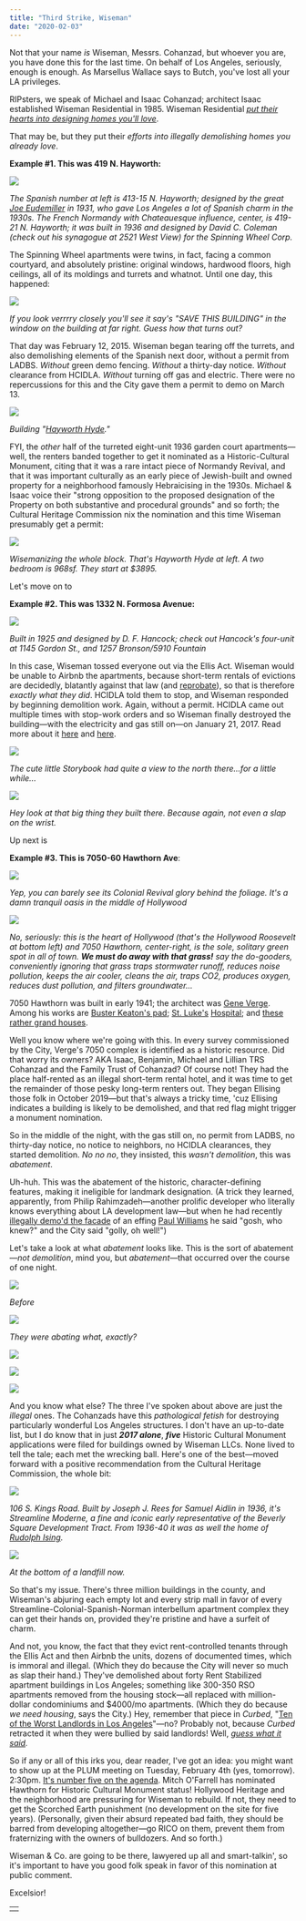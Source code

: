 ```yaml
---
title: "Third Strike, Wiseman"
date: "2020-02-03"
---
```


Not that your name _is_ Wiseman, Messrs. Cohanzad, but whoever you are, you have done this for the last time. On behalf of Los Angeles, seriously, enough is enough. As Marsellus Wallace says to Butch, you've lost all your LA privileges.

RIPsters, we speak of Michael and Isaac Cohanzad; architect Isaac established Wiseman Residential in 1985. Wiseman Residential _[put their hearts into designing homes you'll love](https://wisemanresidential.com/)_.

That may be, but they put their _efforts into illegally demolishing homes you already love_.

**Example #1. This was 419 N. Hayworth:**

![](images/Screen-Shot-2020-02-02-at-2.26.02-PM-1024x578.jpg)

_The Spanish number at left is 413-15 N. Hayworth; designed by the great_ [_Joe Eudemiller_](https://live.staticflickr.com/65535/49480073211_afe4a9eb4c_o.jpg) _in 1931, who gave Los Angeles a lot of Spanish charm in the 1930s. The French Normandy with Chateauesque influence, center, is 419-21 N. Hayworth; it was built in 1936 and designed by David C. Coleman (check out his synagogue at 2521 West View) for the Spinning Wheel Corp._

The Spinning Wheel apartments were twins, in fact, facing a common courtyard, and absolutely pristine: original windows, hardwood floors, high ceilings, all of its moldings and turrets and whatnot. Until one day, this happened:

![](images/Screen-Shot-2020-02-02-at-2.36.34-PM-1024x593.jpg)

_If you look verrrry closely you'll see it say's "SAVE THIS BUILDING" in the window on the building at far right. Guess how that turns out?_

That day was February 12, 2015. Wiseman began tearing off the turrets, and also demolishing elements of the Spanish next door, without a permit from LADBS. _Without_ green demo fencing. _Without_ a thirty-day notice. _Without_ clearance from HCIDLA. _Without_ turning off gas and electric. There were no repercussions for this and the City gave them a permit to demo on March 13.

![](images/Screen-Shot-2020-02-02-at-3.03.57-PM-1024x703.jpg)

_Building "_[_Hayworth Hyde_](http://properties.wisemanresidential.com/apartments/ca/los-angeles/hayworth-hyde-llc/default.aspx?_yTrackUser=NzEwMzc3ODIyIzQ3MTU4NzgwMA%3d%3d-z9tyl5i7Wns%3d&_yTrackVisit=MTI5NDY4MzA4NyM1NzY4OTM1NDI%3d-IpSpYjmd1hs%3d&_yTrackReqDT=33112320200202)_."_

FYI, the _other_ half of the turreted eight-unit 1936 garden court apartments—well, the renters banded together to get it nominated as a Historic-Cultural Monument, citing that it was a rare intact piece of Normandy Revival, and that it was important culturally as an early piece of Jewish-built and owned property for a neighborhood famously Hebraicising in the 1930s. Michael & Isaac voice their "strong opposition to the proposed designation of the Property on both substantive and procedural grounds" and so forth; the Cultural Heritage Commission nix the nomination and this time Wiseman presumably get a permit:

![](images/Screen-Shot-2020-02-02-at-3.05.06-PM-1024x729.jpg)

_Wisemanizing the whole block._ _That's Hayworth Hyde at left. A two bedroom is 968sf. They start at $3895._

Let's move on to

**Example #2. This was 1332 N. Formosa Avenue:**

![](images/Screen-Shot-2020-02-02-at-3.57.52-PM-1024x893.jpg)

_Built in 1925 and designed by D. F. Hancock; check out Hancock's four-unit at 1145 Gordon St., and 1257 Bronson/5910 Fountain_

In this case, Wiseman tossed everyone out via the Ellis Act. Wiseman would be unable to Airbnb the apartments, because short-term rentals of evictions are decidedly, blatantly against that law (and [reprobate](https://prospect.org/economy/evictions-conversions-dark-side-airbnb/)), so that is therefore _exactly what they did_. HCIDLA told them to stop, and Wiseman responded by beginning demolition work. Again, without a permit. HCIDLA came out multiple times with stop-work orders and so Wiseman finally destroyed the building—with the electricity and gas still on—on January 21, 2017. Read more about it [here](https://www.latimes.com/local/california/la-me-ln-formosa-20170124-story.html) and [here](https://beverlypress.com/2017/01/development-is-wake-up-call-on-formosa-avenue-2/).

![](images/Screen-Shot-2020-02-02-at-3.57.02-PM-1024x528.jpg)

_The cute little Storybook had quite a view to the north there...for a little while..._

![](images/Screen-Shot-2020-02-02-at-3.59.37-PM-1024x639.jpg)

_Hey look at that big thing they built there. Because again, not even a slap on the wrist._

Up next is

**Example #3. This is 7050-60 Hawthorn Ave**:

![](images/Screen-Shot-2020-02-02-at-5.10.33-PM-1024x779.jpg)

_Yep, you can barely see its Colonial Revival glory behind the foliage. It's a damn tranquil oasis in the middle of Hollywood_  

![](images/Screen-Shot-2020-02-02-at-5.18.38-PM-1024x719.jpg)

_No, seriously: this is the heart of Hollywood (that's the Hollywood Roosevelt at bottom left) and 7050 Hawthorn, center-right, is the sole, solitary green spot in all of town. **We must do away with that grass!** say the do-gooders, conveniently ignoring that grass traps stormwater runoff, reduces noise pollution, keeps the air cooler, cleans the air, traps CO2, produces oxygen, reduces dust pollution, and filters groundwater..._

7050 Hawthorn was built in early 1941; the architect was [Gene Verge](https://en.wikipedia.org/wiki/Gene_Verge_Sr.). Among his works are [Buster Keaton's pad](https://archive.architecturaldigest.com/article/1927/1/house-of-buster-keaton-beverly-hills-gene-verge-architect); [St. Luke's](https://www.flickr.com/photos/50910702@N04/28001538588) [Hospital](http://eastofallen.blogspot.com/2009/01/proposal-to-develop-st-lukes-hospital.html); and [these rather grand houses](https://www.flickr.com/photos/michael_locke/albums/72157668340417822/).

Well you know where we're going with this. In every survey commissioned by the City, Verge's 7050 complex is identified as a historic resource. Did that worry its owners? AKA Isaac, Benjamin, Michael and Lillian TRS Cohanzad and the Family Trust of Cohanzad? Of course not! They had the place half-rented as an illegal short-term rental hotel, and it was time to get the remainder of those pesky long-term renters out. They began Ellising those folk in October 2019—but that's always a tricky time, 'cuz Ellising indicates a building is likely to be demolished, and that red flag might trigger a monument nomination.

So in the middle of the night, with the gas still on, no permit from LADBS, no thirty-day notice, no notice to neighbors, no HCIDLA clearances, they started demolition. _No no no_, they insisted, this _wasn't demolition_, this was _abatement_.

Uh-huh. This was the abatement of the historic, character-defining features, making it ineligible for landmark designation. (A trick they learned, apparently, from Philip Rahimzadeh—another prolific developer who literally knows everything about LA development law—but when he had recently [illegally demo'd the facade](https://www.lamag.com/citythinkblog/gabor-estate-demolition/) of an effing [Paul Williams](https://www.paulrwilliamsproject.org/about/paul-revere-williams-architect/) he said "gosh, who knew?" and the City said "golly, oh well!")

Let's take a look at what _abatement_ looks like. This is the sort of abatement—_not demolition_, mind you, but _abatement_—that occurred over the course of one night.

![](images/Screen-Shot-2020-02-02-at-6.53.43-PM-1024x724.jpg)

_Before_

![](images/Screen-Shot-2020-02-02-at-6.43.15-PM-1024x766.jpg)

_They were abating what, exactly?_

![](images/Screen-Shot-2020-02-02-at-6.43.44-PM-765x1024.jpg)

![](images/Screen-Shot-2020-02-02-at-6.41.29-PM-769x1024.jpg)

![](images/Screen-Shot-2020-02-02-at-6.42.19-PM-764x1024.jpg)

And you know what else? The three I've spoken about above are just the _illegal_ ones. The Cohanzads have this _pathological fetish_ for destroying particularly wonderful Los Angeles structures. I don't have an up-to-date list, but I do know that in just _**2017 alone**_, _**five**_ Historic Cultural Monument applications were filed for buildings owned by Wiseman LLCs. None lived to tell the tale; each met the wrecking ball. Here's one of the best—moved forward with a positive recommendation from the Cultural Heritage Commission, the whole bit:

![](images/Screen-Shot-2020-02-02-at-8.16.43-PM-762x1024.jpg)

_106 S. Kings Road. Built by Joseph J. Rees for Samuel Aidlin in 1936, it's Streamline Moderne, a fine and iconic early representative of the Beverly Square Development Tract. From 1936-40 it was as well the home of_ [_Rudolph Ising_](https://looneytunes.fandom.com/wiki/Rudolf_Ising)_._

![](images/Screen-Shot-2020-02-02-at-8.18.26-PM-693x1024.jpg)

_At the bottom of a landfill now._

So that's my issue. There's three million buildings in the county, and Wiseman's abjuring each empty lot and every strip mall in favor of every Streamline-Colonial-Spanish-Norman interbellum apartment complex they can get their hands on, provided they're pristine and have a surfeit of charm.

And not, you know, the fact that they evict rent-controlled tenants through the Ellis Act and then Airbnb the units, dozens of documented times, which is immoral and illegal. (Which they do because the City will never so much as slap their hand.) They've demolished about forty Rent Stabilized apartment buildings in Los Angeles; something like 300-350 RSO apartments removed from the housing stock—all replaced with million-dollar condominiums and $4000/mo apartments. (Which they do because _we need housing_, says the City.) Hey, remember that piece in _Curbed_, "[Ten of the Worst Landlords in Los Angeles](https://la.curbed.com/2017/5/31/15715266/la-worst-landlords-tenant-law)"—no? Probably not, because _Curbed_ retracted it when they were bullied by said landlords! Well, _[guess what it said](https://live.staticflickr.com/65535/49481544977_52b98afa86_o.jpg)._

So if any or all of this irks you, dear reader, I've got an idea: you might want to show up at the PLUM meeting on Tuesday, February 4th (yes, tomorrow). 2:30pm. [It's number five on the agenda](https://ens.lacity.org/clk/committeeagend/clkcommitteeagend26138242_02042020.html). Mitch O'Farrell has nominated Hawthorn for Historic Cultural Monument status! Hollywood Heritage and the neighborhood are pressuring for Wiseman to rebuild. If not, they need to get the Scorched Earth punishment (no development on the site for five years). (Personally, given their absurd repeated bad faith, they should be barred from developing altogether—go RICO on them, prevent them from fraternizing with the owners of bulldozers. And so forth.)

Wiseman & Co. are going to be there, lawyered up all and smart-talkin', so it's important to have you good folk speak in favor of this nomination at public comment.

Excelsior!

<table class="wp-block-table aligncenter"><tbody><tr><td></td></tr></tbody></table>
